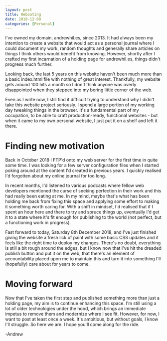 ```yaml
---
layout: post
title: Rebooting
date: 2018-12-08
categories: [Personal]
---
```


I've owned my domain, andrewhil.es, since 2013. It had always been my intention to create a website that would act as a personal journal where I could document my work, random thoughts and generally share articles on things I think others would benefit from knowing. However, shortly after I crafted my first incarnation of a holding page for andrewhil.es, things didn't progress much further.

Looking back, the last 5 years on this website haven't been much more than a basic index.html file with nothing of great interest. Thankfully, my website gets around 100 hits a month so I don't think anyone was overly disappointed when they stepped into my boring little corner of the web.

Even as I write now, I still find it difficult trying to understand why I didn't take this website project seriously. I spend a large portion of my working day tweaking things in the browser. It's a fundamental part of my occupation, to be able to craft production-ready, functional websites - but when it came to my own personal website, I just put it on a shelf and left it there.

# Finding new motivation
Back in October 2018 I FTP'd onto my web server for the first time in quite some time. I was looking for a few server configuration files when I started poking around at the content I'd created in previous years. I quickly realised I'd forgotten about my online journal for too long.

In recent months, I'd listened to various podcasts where fellow web developers mentioned the curse of seeking perfection in their work and this had really been eating at me. In my mind, maybe that's what has been holding me back from fixing this space and applying some effort to making it something worth caring for. With a shift in mindset, I'd realised that if I spent an hour here and there to try and spruce things up, eventually I'd get it to a state where it's fit enough for publishing to the world (not perfect, but a functioning work in progress). 

Fast forward to today, Saturday 8th December 2018, and I've just finished giving the website a fresh lick of paint with some basic CSS updates and it feels like the right time to deploy my changes. There's no doubt, everything is still a bit rough around the edges, but I know now that I've hit the dreaded publish button and put it on the web, that there's an element of accountability placed upon me to maintain this and turn it into something I'll (hopefully) care about for years to come.

# Moving forward
Now that I've taken the first step and published something more than just a holding page, my aim is to continue enhancing this space. I'm still using a lot of older technologies under the hood, which brings an immediate impetus to remove them and modernize where I see fit. However, for now, I want to post at least once a week. It's ambitious, but without goals, I know I'll struggle. So here we are. I hope you'll come along for the ride.

-Andrew 